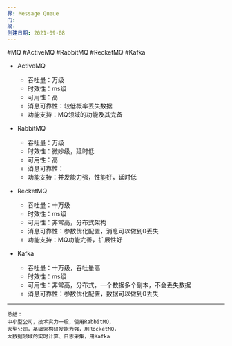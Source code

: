 ```yaml
---
界: Message Queue
门: 
纲: 
创建日期: 2021-09-08
---
```

#MQ #ActiveMQ #RabbitMQ #RecketMQ #Kafka

-   ActiveMQ
    
    -   吞吐量：万级
    -   时效性：ms级
    -   可用性：高
    -   消息可靠性：较低概率丢失数据
    -   功能支持：MQ领域的功能及其完备
-   RabbitMQ
    
    -   吞吐量：万级
    -   时效性：微妙级，延时低
    -   可用性：高
    -   消息可靠性：
    -   功能支持：并发能力强，性能好，延时低
-   RecketMQ
    
    -   吞吐量：十万级
    -   时效性：ms级
    -   可用性：非常高，分布式架构
    -   消息可靠性：参数优化配置，消息可以做到0丢失
    -   功能支持：MQ功能完善，扩展性好
-   Kafka
    
    -   吞吐量：十万级，吞吐量高
    -   时效性：ms级
    -   可用性：非常高，分布式，一个数据多个副本，不会丢失数据
    -   消息可靠性：参数优化配置，数据可以做到0丢失
---
    总结：
	中小型公司，技术实力一般，使用RabbitMQ，
	大型公司，基础架构研发能力强，用RocketMQ，
	大数据领域的实时计算、日志采集，用Kafka